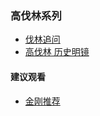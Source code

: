 ### 高伐林系列

- [伐林追问](https://summer200.github.io/content/FalinExamineMinutely)
- [高伐林 历史明镜](https://summer200.github.io/content/)



#### 建议观看
- [金刚推荐](https://summer200.github.io/content/main)
